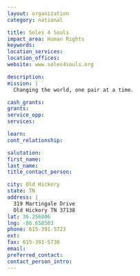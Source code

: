 ```yaml
---
layout: organization
category: national

title: Soles 4 Souls
impact_area: Human Rights
keywords: 
location_services: 
location_offices: 
website: www.soles4souls.org

description: 
mission: |
  Changing the world, one pair at a time.

cash_grants: 
grants: 
service_opp: 
services: 

learn: 
cont_relationship: 

salutation: 
first_name: 
last_name: 
title_contact_person: 

city: Old Hickory
state: TN
address: |
  319 Martingale Drive  
  Old Hickory TN 37138
lat: 36.256806
lng: -86.658503
phone: 615-391-5723
ext: 
fax: 615-391-5730
email: 
preferred_contact: 
contact_person_intro: 
---
```

